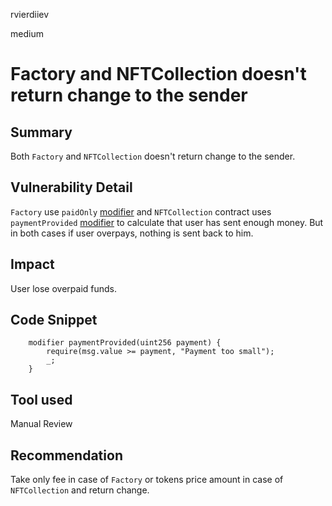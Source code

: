 rvierdiiev

medium

# Factory and NFTCollection doesn't return change to the sender

## Summary
Both `Factory` and `NFTCollection` doesn't return change to the sender.
## Vulnerability Detail
`Factory` use `paidOnly` [modifier](https://github.com/sherlock-audit/2022-10-nftport/blob/main/evm-minting-master/contracts/Factory.sol#L552-L555) and `NFTCollection` contract uses `paymentProvided` [modifier](https://github.com/sherlock-audit/2022-10-nftport/blob/main/evm-minting-master/contracts/templates/NFTCollection.sol#L514-L517) to calculate that user has sent enough money. 
But in both cases if user overpays, nothing is sent back to him.
## Impact
User lose overpaid funds.
## Code Snippet
```solidity 
    modifier paymentProvided(uint256 payment) {
        require(msg.value >= payment, "Payment too small");
        _;
    }
```
## Tool used

Manual Review

## Recommendation
Take only fee in case of `Factory` or tokens price amount in case of `NFTCollection` and return change.